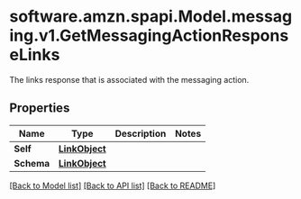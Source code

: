 # software.amzn.spapi.Model.messaging.v1.GetMessagingActionResponseLinks
The links response that is associated with the messaging action.

## Properties

Name | Type | Description | Notes
------------ | ------------- | ------------- | -------------
**Self** | [**LinkObject**](LinkObject.md) |  | 
**Schema** | [**LinkObject**](LinkObject.md) |  | 

[[Back to Model list]](../README.md#documentation-for-models) [[Back to API list]](../README.md#documentation-for-api-endpoints) [[Back to README]](../README.md)

